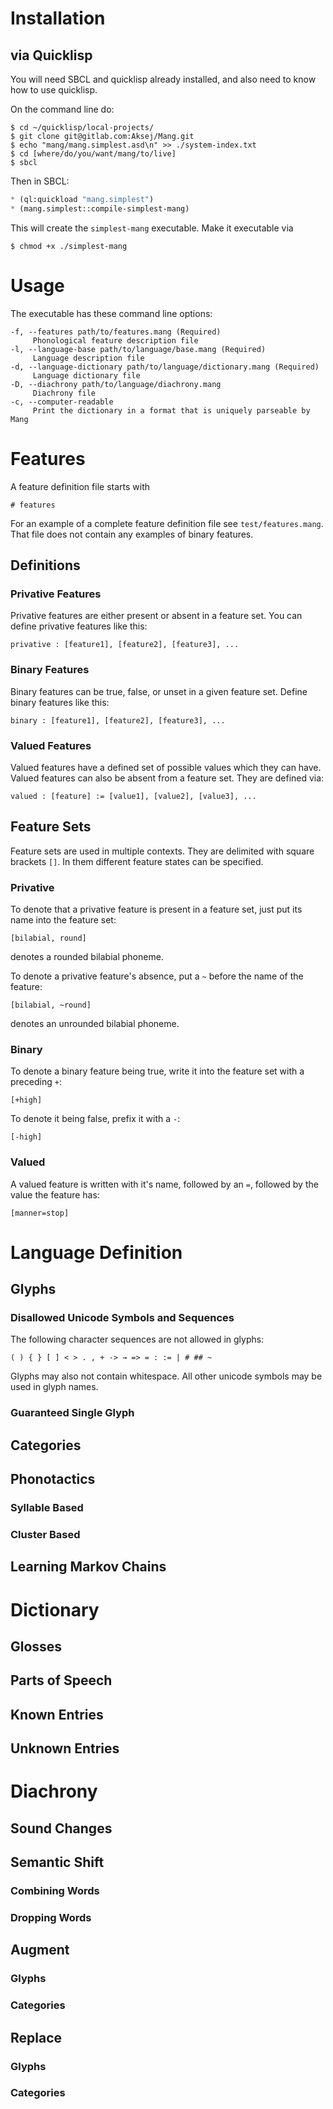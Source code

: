 # Installation
## via Quicklisp
You will need SBCL and quicklisp already installed, and also need to know how to
use quicklisp.

On the command line do:

```
$ cd ~/quicklisp/local-projects/
$ git clone git@gitlab.com:Aksej/Mang.git
$ echo "mang/mang.simplest.asd\n" >> ./system-index.txt
$ cd [where/do/you/want/mang/to/live]
$ sbcl
```

Then in SBCL:

```lisp
* (ql:quickload "mang.simplest")
* (mang.simplest::compile-simplest-mang)
```

This will create the `simplest-mang` executable. Make it executable via

```
$ chmod +x ./simplest-mang
```


# Usage
The executable has these command line options:

```
-f, --features path/to/features.mang (Required)
     Phonological feature description file
-l, --language-base path/to/language/base.mang (Required)
     Language description file
-d, --language-dictionary path/to/language/dictionary.mang (Required)
     Language dictionary file
-D, --diachrony path/to/language/diachrony.mang
     Diachrony file
-c, --computer-readable
     Print the dictionary in a format that is uniquely parseable by Mang
```


# Features
A feature definition file starts with

```
# features
```

For an example of a complete feature definition file see
`test/features.mang`. That file does not contain any examples of binary
features.


## Definitions
### Privative Features
Privative features are either present or absent in a feature set. You can define
privative features like this:

```
privative : [feature1], [feature2], [feature3], ...
```


### Binary Features
Binary features can be true, false, or unset in a given feature set. Define
binary features like this:

```
binary : [feature1], [feature2], [feature3], ...
```


### Valued Features
Valued features have a defined set of possible values which they can
have. Valued features can also be absent from a feature set. They are defined
via:

```
valued : [feature] := [value1], [value2], [value3], ...
```


## Feature Sets
Feature sets are used in multiple contexts. They are delimited with square
brackets `[]`. In them different feature states can be specified.


### Privative
To denote that a privative feature is present in a feature set, just put its
name into the feature set:

```
[bilabial, round]
```

denotes a rounded bilabial phoneme.

To denote a privative feature's absence, put a `~` before the name of the
feature:

```
[bilabial, ~round]
```

denotes an unrounded bilabial phoneme.


### Binary
To denote a binary feature being true, write it into the feature set with a
preceding `+`:

```
[+high]
```

To denote it being false, prefix it with a `-`:

```
[-high]
```


### Valued
A valued feature is written with it's name, followed by an `=`, followed by the
value the feature has:

```
[manner=stop]
```


# Language Definition
## Glyphs
### Disallowed Unicode Symbols and Sequences
The following character sequences are not allowed in glyphs:

```
( ) { } [ ] < > . , + -> → => = : := | # ## ~
```

Glyphs may also not contain whitespace. All other unicode symbols may be used in
glyph names.



### Guaranteed Single Glyph


## Categories

## Phonotactics
### Syllable Based

### Cluster Based


## Learning Markov Chains


# Dictionary
## Glosses

## Parts of Speech

## Known Entries

## Unknown Entries


# Diachrony
## Sound Changes

## Semantic Shift
### Combining Words

### Dropping Words


## Augment
### Glyphs

### Categories


## Replace
### Glyphs

### Categories

